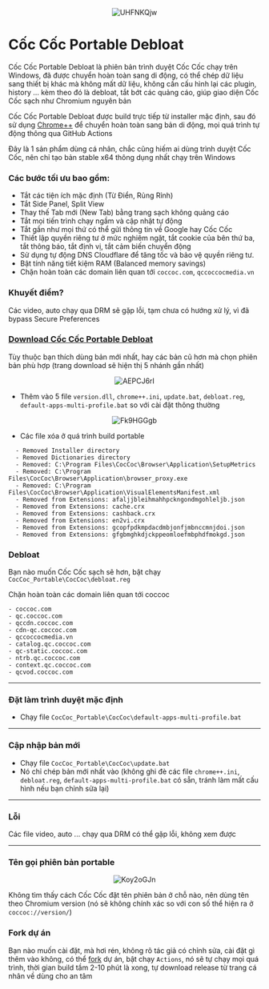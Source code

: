 <p align="center">
<img src="https://img.bibica.net/UHFNKQjw.png" alt="UHFNKQjw">
</p>

# Cốc Cốc Portable Debloat 

Cốc Cốc Portable Debloat là phiên bản trình duyệt Cốc Cốc chạy trên Windows, đã được chuyển hoàn toàn sang di động, có thể chép dữ liệu sang thiết bị khác mà không mất dữ liệu, không cần cấu hình lại các plugin, history … kèm theo đó là debloat, tắt bớt các quảng cáo, giúp giao diện Cốc Cốc sạch như Chromium nguyên bản

Cốc Cốc Portable Debloat được build trực tiếp từ installer mặc định, sau đó sử dụng [Chrome++](https://github.com/Bush2021/chrome_plus) để chuyển hoàn toàn sang bản di động, mọi quá trình tự động thông qua GitHub Actions

Đây là 1 sản phẩm dùng cá nhân, chắc cũng hiếm ai dùng trình duyệt Cốc Cốc, nên chỉ tạo bản stable x64 thông dụng nhất chạy trên Windows

### Các bước tối ưu bao gồm:
- Tắt các tiện ích mặc định (Từ Điển, Rủng Rỉnh)
- Tắt Side Panel, Split View
- Thay thế Tab mới (New Tab) bằng trang sạch không quảng cáo
- Tắt mọi tiến trình chạy ngầm và cập nhật tự động
- Tắt gần như mọi thứ có thể gửi thông tin về Google hay Cốc Cốc
- Thiết lập quyền riêng tư ở mức nghiêm ngặt, tắt cookie của bên thứ ba, tắt thông báo, tắt định vị, tắt cảm biến chuyển động
- Sử dụng tự động DNS Cloudflare để tăng tốc và bảo vệ quyền riêng tư.
- Bật tính năng tiết kiệm RAM (Balanced memory savings)
- Chặn hoàn toàn các domain liên quan tới `coccoc.com`, `qccoccocmedia.vn`

### Khuyết điểm?
Các video, auto chạy qua DRM sẽ gặp lỗi, tạm chưa có hướng xử lý, vì đã bypass Secure Preferences

### [Download Cốc Cốc Portable Debloat](https://coccoc.bibica.net/)
Tùy thuộc bạn thích dùng bản mới nhất, hay các bản cũ hơn mà chọn phiên bản phù hợp (trang download sẽ hiện thị 5 nhánh gần nhất)

<p align="center">
<img src="https://img.bibica.net/AEPCJ6rI.png" alt="AEPCJ6rI">
</p>

- Thêm vào 5 file `version.dll`, `chrome++.ini`, `update.bat`, `debloat.reg`, `default-apps-multi-profile.bat` so với cài đặt thông thường

<p align="center">
<img src="https://img.bibica.net/Fk9HGGgb.png" alt="Fk9HGGgb">
</p>

- Các file xóa ở quá trình build portable

```
  - Removed Installer directory
  - Removed Dictionaries directory
  - Removed: C:\Program Files\CocCoc\Browser\Application\SetupMetrics
  - Removed: C:\Program Files\CocCoc\Browser\Application\browser_proxy.exe
  - Removed: C:\Program Files\CocCoc\Browser\Application\VisualElementsManifest.xml
  - Removed from Extensions: afaljjbleihmahhpckngondmgohleljb.json
  - Removed from Extensions: cache.crx
  - Removed from Extensions: cashback.crx
  - Removed from Extensions: en2vi.crx
  - Removed from Extensions: gcopfpdkmpdacdmbjonfjmbnccmnjdoi.json
  - Removed from Extensions: gfgbmghkdjckppeomloefmbphdfmokgd.json
```

### Debloat

Bạn nào muốn Cốc Cốc sạch sẽ hơn, bật chạy `CocCoc_Portable\CocCoc\debloat.reg`

Chặn hoàn toàn các domain liên quan tới coccoc

```
- coccoc.com
- qc.coccoc.com
- qccdn.coccoc.com
- cdn-qc.coccoc.com
- qccoccocmedia.vn
- catalog.qc.coccoc.com
- qc-static.coccoc.com
- ntrb.qc.coccoc.com
- context.qc.coccoc.com
- qcvod.coccoc.com
```

---

### Đặt làm trình duyệt mặc định

- Chạy file `CocCoc_Portable\CocCoc\default-apps-multi-profile.bat`

---

### Cập nhập bản mới

- Chạy file `CocCoc_Portable\CocCoc\update.bat`
- Nó chỉ chép bản mới nhất vào (không ghi đè các file `chrome++.ini`, `debloat.reg`, `default-apps-multi-profile.bat` có sẵn, tránh làm mất cấu hình nếu bạn chỉnh sửa lại)

---

### Lỗi

Các file video, auto ... chạy qua DRM có thể gặp lỗi, không xem được

---

### Tên gọi phiên bản portable
<p align="center">
<img src="https://img.bibica.net/Koy2oGJn.png" alt="Koy2oGJn">
</p>

Không tìm thấy cách Cốc Cốc đặt tên phiên bản ở chỗ nào, nên dùng tên theo Chromium version (nó sẽ không chính xác so với con số thể hiện ra ở `coccoc://version/`)

### Fork dự án

Bạn nào muốn cài đặt, mà hơi rén, không rõ tác giả có chỉnh sửa, cài đặt gì thêm vào không, có thể [fork](https://github.com/bibicadotnet/coccoc-portable/fork) dự án, bật chạy `Actions`, nó sẽ tự chạy mọi quá trình, thời gian build tầm 2-10 phút là xong, tự download release từ trang cá nhân về dùng cho an tâm
